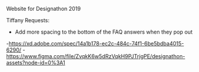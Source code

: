 Website for Designathon 2019

Tiffany Requests:
* Add more spacing to the bottom of the FAQ answers when they pop out


-https://xd.adobe.com/spec/14a1b178-ec2c-484c-74f1-6be5bdba4015-6290/
-https://www.figma.com/file/ZvqkK6w5dRzVqkH9PJTrjgPE/designathon-assets?node-id=0%3A1